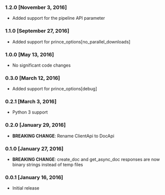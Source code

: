 ### 1.2.0 [November 3, 2016]
* Added support for the pipeline API parameter

### 1.1.0 [September 27, 2016]
* Added support for prince_options[no_parallel_downloads]

### 1.0.0 [May 13, 2016]
* No significant code changes

### 0.3.0 [March 12, 2016]
* Added support for prince_options[debug]

### 0.2.1 [March 3, 2016]
* Python 3 support

### 0.2.0 [January 29, 2016]
* **BREAKING CHANGE**: Rename ClientApi to DocApi

### 0.1.0 [January 27, 2016]
* **BREAKING CHANGE**: create_doc and get_async_doc responses are now binary strings instead of temp files

### 0.0.1 [January 16, 2016]
* Initial release

